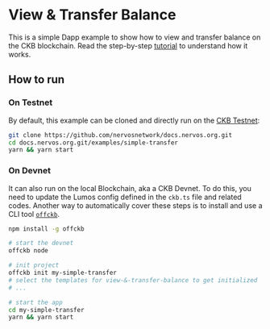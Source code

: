 # View & Transfer Balance

This is a simple Dapp example to show how to view and transfer balance on the CKB blockchain. Read the step-by-step [tutorial](https://docs.nervos.org/docs/getting-started/transfer-ckb) to understand how it works.

## How to run

### On Testnet

By default, this example can be cloned and directly run on the [CKB Testnet](https://pudge.explorer.nervos.org/):

```sh
git clone https://github.com/nervosnetwork/docs.nervos.org.git
cd docs.nervos.org.git/examples/simple-transfer
yarn && yarn start
```

### On Devnet

It can also run on the local Blockchain, aka a CKB Devnet. To do this, you need to update the Lumos config defined in the `ckb.ts` file and related codes. Another way to automatically cover these steps is to install and use a CLI tool [`offckb`](https://github.com/RetricSu/offckb).

```sh
npm install -g offckb

# start the devnet
offckb node 

# init project
offckb init my-simple-transfer
# select the templates for view-&-transfer-balance to get initialized
# ...

# start the app
cd my-simple-transfer
yarn && yarn start
```
